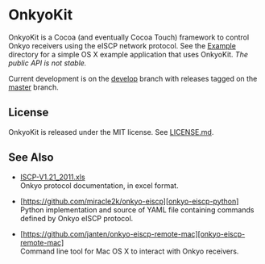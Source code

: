 # OnkyoKit

OnkyoKit is a Cocoa (and eventually Cocoa Touch) framework to control Onkyo receivers using the eISCP network protocol. See the [Example](Example/) directory for a simple OS X example application that uses OnkyoKit. *The public API is not stable.*

Current development is on the
[develop](https://github.com/jhh/onkyokit/tree/develop) branch with releases tagged on the [master](https://github.com/jhh/onkyokit/tree/master) branch.

## License

OnkyoKit is released under the MIT license. See [LICENSE.md][license].

## See Also

* [ISCP-V1.21_2011.xls][eiscp-protocol]  
  Onkyo protocol documentation, in excel format.

* [https://github.com/miracle2k/onkyo-eiscp][onkyo-eiscp-python]  
  Python implementation and source of YAML file containing commands defined by Onkyo eISCP protocol.
  
* [https://github.com/janten/onkyo-eiscp-remote-mac][onkyo-eiscp-remote-mac]  
  Command line tool for Mac OS X to interact with Onkyo receivers.


[onkyo-eiscp-python]:https://github.com/miracle2k/onkyo-eiscp "Onkyo eISCP Control"
[onkyo-eiscp-remote-mac]:https://github.com/janten/onkyo-eiscp-remote-mac
[eiscp-protocol]:http://michael.elsdoerfer.name/onkyo/ISCP-V1.21_2011.xls "Integra Serial Communication Protocol for AV Receiver"
[license]:https://github.com/jhh/onkyokit/blob/master/LICENSE.md
